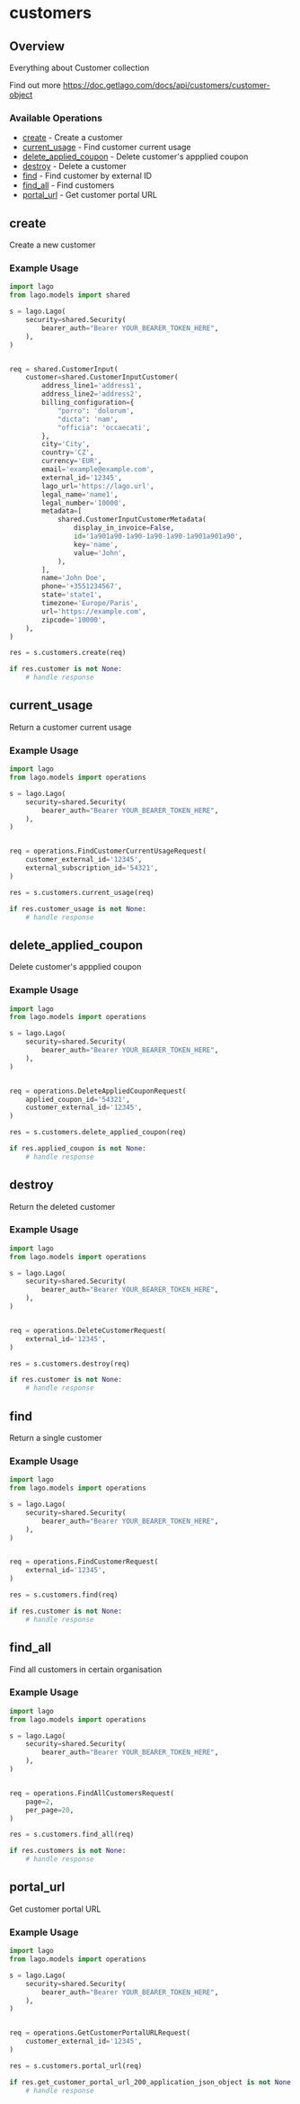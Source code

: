 # customers

## Overview

Everything about Customer collection

Find out more
<https://doc.getlago.com/docs/api/customers/customer-object>
### Available Operations

* [create](#create) - Create a customer
* [current_usage](#current_usage) - Find customer current usage
* [delete_applied_coupon](#delete_applied_coupon) - Delete customer's appplied coupon
* [destroy](#destroy) - Delete a customer
* [find](#find) - Find customer by external ID
* [find_all](#find_all) - Find customers
* [portal_url](#portal_url) - Get customer portal URL

## create

Create a new customer

### Example Usage

```python
import lago
from lago.models import shared

s = lago.Lago(
    security=shared.Security(
        bearer_auth="Bearer YOUR_BEARER_TOKEN_HERE",
    ),
)


req = shared.CustomerInput(
    customer=shared.CustomerInputCustomer(
        address_line1='address1',
        address_line2='address2',
        billing_configuration={
            "porro": 'dolorum',
            "dicta": 'nam',
            "officia": 'occaecati',
        },
        city='City',
        country='CZ',
        currency='EUR',
        email='example@example.com',
        external_id='12345',
        lago_url='https://lago.url',
        legal_name='name1',
        legal_number='10000',
        metadata=[
            shared.CustomerInputCustomerMetadata(
                display_in_invoice=False,
                id='1a901a90-1a90-1a90-1a90-1a901a901a90',
                key='name',
                value='John',
            ),
        ],
        name='John Doe',
        phone='+3551234567',
        state='state1',
        timezone='Europe/Paris',
        url='https://example.com',
        zipcode='10000',
    ),
)

res = s.customers.create(req)

if res.customer is not None:
    # handle response
```

## current_usage

Return a customer current usage

### Example Usage

```python
import lago
from lago.models import operations

s = lago.Lago(
    security=shared.Security(
        bearer_auth="Bearer YOUR_BEARER_TOKEN_HERE",
    ),
)


req = operations.FindCustomerCurrentUsageRequest(
    customer_external_id='12345',
    external_subscription_id='54321',
)

res = s.customers.current_usage(req)

if res.customer_usage is not None:
    # handle response
```

## delete_applied_coupon

Delete customer's appplied coupon

### Example Usage

```python
import lago
from lago.models import operations

s = lago.Lago(
    security=shared.Security(
        bearer_auth="Bearer YOUR_BEARER_TOKEN_HERE",
    ),
)


req = operations.DeleteAppliedCouponRequest(
    applied_coupon_id='54321',
    customer_external_id='12345',
)

res = s.customers.delete_applied_coupon(req)

if res.applied_coupon is not None:
    # handle response
```

## destroy

Return the deleted customer

### Example Usage

```python
import lago
from lago.models import operations

s = lago.Lago(
    security=shared.Security(
        bearer_auth="Bearer YOUR_BEARER_TOKEN_HERE",
    ),
)


req = operations.DeleteCustomerRequest(
    external_id='12345',
)

res = s.customers.destroy(req)

if res.customer is not None:
    # handle response
```

## find

Return a single customer

### Example Usage

```python
import lago
from lago.models import operations

s = lago.Lago(
    security=shared.Security(
        bearer_auth="Bearer YOUR_BEARER_TOKEN_HERE",
    ),
)


req = operations.FindCustomerRequest(
    external_id='12345',
)

res = s.customers.find(req)

if res.customer is not None:
    # handle response
```

## find_all

Find all customers in certain organisation

### Example Usage

```python
import lago
from lago.models import operations

s = lago.Lago(
    security=shared.Security(
        bearer_auth="Bearer YOUR_BEARER_TOKEN_HERE",
    ),
)


req = operations.FindAllCustomersRequest(
    page=2,
    per_page=20,
)

res = s.customers.find_all(req)

if res.customers is not None:
    # handle response
```

## portal_url

Get customer portal URL

### Example Usage

```python
import lago
from lago.models import operations

s = lago.Lago(
    security=shared.Security(
        bearer_auth="Bearer YOUR_BEARER_TOKEN_HERE",
    ),
)


req = operations.GetCustomerPortalURLRequest(
    customer_external_id='12345',
)

res = s.customers.portal_url(req)

if res.get_customer_portal_url_200_application_json_object is not None:
    # handle response
```
